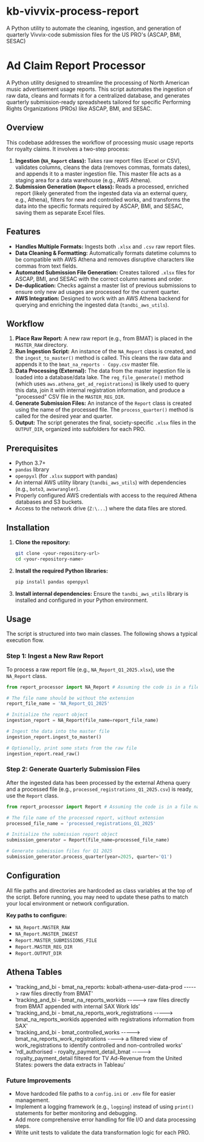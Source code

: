 # kb-vivvix-process-report
A Python utility to automate the cleaning, ingestion, and generation of quarterly Vivvix-code submission files for the US PRO's (ASCAP, BMI, SESAC)

# Ad Claim Report Processor

A Python utility designed to streamline the processing of North American music advertisement usage reports. This script automates the ingestion of raw data, cleans and formats it for a centralized database, and generates quarterly submission-ready spreadsheets tailored for specific Performing Rights Organizations (PROs) like ASCAP, BMI, and SESAC.

## Overview

This codebase addresses the workflow of processing music usage reports for royalty claims. It involves a two-step process:

1.  **Ingestion (`NA_Report` class):** Takes raw report files (Excel or CSV), validates columns, cleans the data (removes commas, formats dates), and appends it to a master ingestion file. This master file acts as a staging area for a data warehouse (e.g., AWS Athena).
2.  **Submission Generation (`Report` class):** Reads a processed, enriched report (likely generated from the ingested data via an external query, e.g., Athena), filters for new and controlled works, and transforms the data into the specific formats required by ASCAP, BMI, and SESAC, saving them as separate Excel files.

## Features

-   **Handles Multiple Formats:** Ingests both `.xlsx` and `.csv` raw report files.
-   **Data Cleaning & Formatting:** Automatically formats datetime columns to be compatible with AWS Athena and removes disruptive characters like commas from text fields.
-   **Automated Submission File Generation:** Creates tailored `.xlsx` files for ASCAP, BMI, and SESAC with the correct column names and order.
-   **De-duplication:** Checks against a master list of previous submissions to ensure only new ad usages are processed for the current quarter.
-   **AWS Integration:** Designed to work with an AWS Athena backend for querying and enriching the ingested data (`tandbi_aws_utils`).

## Workflow

1.  **Place Raw Report:** A new raw report (e.g., from BMAT) is placed in the `MASTER_RAW` directory.
2.  **Run Ingestion Script:** An instance of the `NA_Report` class is created, and the `ingest_to_master()` method is called. This cleans the raw data and appends it to the `bmat_na_reports - Copy.csv` master file.
3.  **Data Processing (External):** The data from the master ingestion file is loaded into a database/data lake. The `reg_file_generate()` method (which uses `aws.athena_get_ad_registrations`) is likely used to query this data, join it with internal registration information, and produce a "processed" CSV file in the `MASTER_REG_DIR`.
4.  **Generate Submission Files:** An instance of the `Report` class is created using the name of the processed file. The `process_quarter()` method is called for the desired year and quarter.
5.  **Output:** The script generates the final, society-specific `.xlsx` files in the `OUTPUT_DIR`, organized into subfolders for each PRO.

## Prerequisites

-   Python 3.7+
-   `pandas` library
-   `openpyxl` (for `.xlsx` support with pandas)
-   An internal AWS utility library (`tandbi_aws_utils`) with dependencies (e.g., `boto3`, `awswrangler`).
-   Properly configured AWS credentials with access to the required Athena databases and S3 buckets.
-   Access to the network drive (`Z:\...`) where the data files are stored.

## Installation

1.  **Clone the repository:**
    ```bash
    git clone <your-repository-url>
    cd <your-repository-name>
    ```

2.  **Install the required Python libraries:**
    ```bash
    pip install pandas openpyxl
    ```

3.  **Install internal dependencies:**
    Ensure the `tandbi_aws_utils` library is installed and configured in your Python environment.

## Usage

The script is structured into two main classes. The following shows a typical execution flow.

### Step 1: Ingest a New Raw Report

To process a raw report file (e.g., `NA_Report_Q1_2025.xlsx`), use the `NA_Report` class.

```python
from report_processor import NA_Report # Assuming the code is in a file named report_processor.py

# The file name should be without the extension
report_file_name = 'NA_Report_Q1_2025'

# Initialize the report object
ingestion_report = NA_Report(file_name=report_file_name)

# Ingest the data into the master file
ingestion_report.ingest_to_master()

# Optionally, print some stats from the raw file
ingestion_report.read_raw()
```

### Step 2: Generate Quarterly Submission Files

After the ingested data has been processed by the external Athena query and a processed file (e.g., `processed_registrations_Q1_2025.csv`) is ready, use the `Report` class.

```python
from report_processor import Report # Assuming the code is in a file named report_processor.py

# The file name of the processed report, without extension
processed_file_name = 'processed_registrations_Q1_2025'

# Initialize the submission report object
submission_generator = Report(file_name=processed_file_name)

# Generate submission files for Q1 2025
submission_generator.process_quarter(year=2025, quarter='Q1')
```

## Configuration

All file paths and directories are hardcoded as class variables at the top of the script. Before running, you may need to update these paths to match your local environment or network configuration.

**Key paths to configure:**

-   `NA_Report.MASTER_RAW`
-   `NA_Report.MASTER_INGEST`
-   `Report.MASTER_SUBMISSIONS_FILE`
-   `Report.MASTER_REG_DIR`
-   `Report.OUTPUT_DIR`

## Athena Tables

- 'tracking_and_bi - bmat_na_reports: kobalt-athena-user-data-prod -----> raw files directly from BMAT'
- 'tracking_and_bi - bmat_na_reports_workids -----> raw files directly from BMAT appended with internal SAX Work Ids'
- 'tracking_and_bi - bmat_na_reports_work_registrations -----> bmat_na_reports_workids appended with registrations information from SAX'
- 'tracking_and_bi - bmat_controlled_works -----> bmat_na_reports_work_registrations ----> a filtered view of work_registrations to identify controlled and non-controlled works'
- 'rdl_authorised - royalty_payment_detail_bmat -----> royalty_payment_detail filtered for TV Ad-Revenue from the United States: powers the data extracts in Tableau'

### Future Improvements

-   Move hardcoded file paths to a `config.ini` or `.env` file for easier management.
-   Implement a logging framework (e.g., `logging`) instead of using `print()` statements for better monitoring and debugging.
-   Add more comprehensive error handling for file I/O and data processing steps.
-   Write unit tests to validate the data transformation logic for each PRO.
